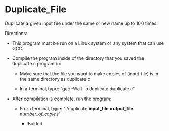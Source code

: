 # Duplicate_File
Duplicate a given input file under the same or new name up to 100 times!

Directions:

- This program must be run on a Linux system or any system that can use GCC.

- Compile the program inside of the directory that you saved the duplicate.c program in:

  - Make sure that the file you want to make copies of (input file) is in the same directory as duplicate.c
  
  - In a terminal, type: "gcc -Wall -o duplicate duplicate.c"

- After compilation is complete, run the program:

  - From terminal, type: "./duplicate **input_file** **output_file** *number_of_copies*"
  
    - Bolded
